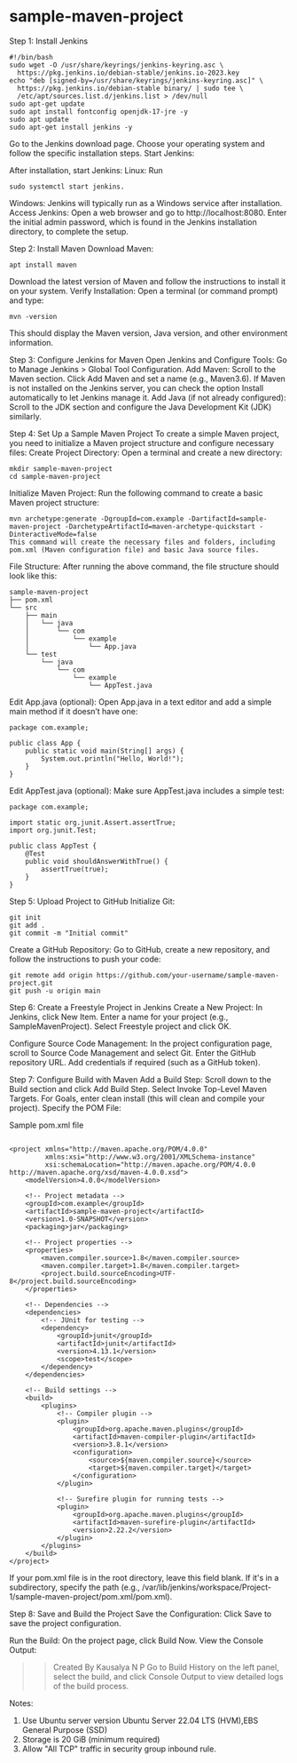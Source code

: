 # sample-maven-project

Step 1: Install Jenkins
```
#!/bin/bash
sudo wget -O /usr/share/keyrings/jenkins-keyring.asc \
  https://pkg.jenkins.io/debian-stable/jenkins.io-2023.key
echo "deb [signed-by=/usr/share/keyrings/jenkins-keyring.asc]" \
  https://pkg.jenkins.io/debian-stable binary/ | sudo tee \
  /etc/apt/sources.list.d/jenkins.list > /dev/null
sudo apt-get update
sudo apt install fontconfig openjdk-17-jre -y
sudo apt update
sudo apt-get install jenkins -y

```
Go to the Jenkins download page.
Choose your operating system and follow the specific installation steps.
Start Jenkins:

After installation, start Jenkins:
Linux: Run 
```
sudo systemctl start jenkins.
```
Windows: Jenkins will typically run as a Windows service after installation.
Access Jenkins:
Open a web browser and go to http://localhost:8080.
Enter the initial admin password, which is found in the Jenkins installation directory, to complete the setup.

Step 2: Install Maven
Download Maven:
```
apt install maven
```
Download the latest version of Maven and follow the instructions to install it on your system.
Verify Installation:
Open a terminal (or command prompt) and type:
```
mvn -version
```
This should display the Maven version, Java version, and other environment information.

Step 3: Configure Jenkins for Maven
Open Jenkins and Configure Tools:
Go to Manage Jenkins > Global Tool Configuration.
Add Maven:
Scroll to the Maven section.
Click Add Maven and set a name (e.g., Maven3.6).
If Maven is not installed on the Jenkins server, you can check the option Install automatically to let Jenkins manage it.
Add Java (if not already configured):
Scroll to the JDK section and configure the Java Development Kit (JDK) similarly.

Step 4: Set Up a Sample Maven Project
To create a simple Maven project, you need to initialize a Maven project structure and configure necessary files:
Create Project Directory:
Open a terminal and create a new directory:
```
mkdir sample-maven-project
cd sample-maven-project
```
Initialize Maven Project:
Run the following command to create a basic Maven project structure:
```
mvn archetype:generate -DgroupId=com.example -DartifactId=sample-maven-project -DarchetypeArtifactId=maven-archetype-quickstart -DinteractiveMode=false
This command will create the necessary files and folders, including pom.xml (Maven configuration file) and basic Java source files.
```
File Structure:
After running the above command, the file structure should look like this:
```
sample-maven-project
├── pom.xml
└── src
    ├── main
    │   └── java
    │       └── com
    │           └── example
    │               └── App.java
    └── test
        └── java
            └── com
                └── example
                    └── AppTest.java
```
Edit App.java (optional):
Open App.java in a text editor and add a simple main method if it doesn’t have one:
```
package com.example;

public class App {
    public static void main(String[] args) {
        System.out.println("Hello, World!");
    }
}
```
Edit AppTest.java (optional):
Make sure AppTest.java includes a simple test:
```
package com.example;

import static org.junit.Assert.assertTrue;
import org.junit.Test;

public class AppTest {
    @Test
    public void shouldAnswerWithTrue() {
        assertTrue(true);
    }
}
```

Step 5: Upload Project to GitHub
Initialize Git:
```
git init
git add .
git commit -m "Initial commit"
```
Create a GitHub Repository:
Go to GitHub, create a new repository, and follow the instructions to push your code:
```
git remote add origin https://github.com/your-username/sample-maven-project.git
git push -u origin main
```

Step 6: Create a Freestyle Project in Jenkins
Create a New Project:
In Jenkins, click New Item.
Enter a name for your project (e.g., SampleMavenProject).
Select Freestyle project and click OK.

Configure Source Code Management:
In the project configuration page, scroll to Source Code Management and select Git.
Enter the GitHub repository URL.
Add credentials if required (such as a GitHub token).

Step 7: Configure Build with Maven
Add a Build Step:
Scroll down to the Build section and click Add Build Step.
Select Invoke Top-Level Maven Targets.
For Goals, enter clean install (this will clean and compile your project).
Specify the POM File:

Sample pom.xml file
```

<project xmlns="http://maven.apache.org/POM/4.0.0"
         xmlns:xsi="http://www.w3.org/2001/XMLSchema-instance"
         xsi:schemaLocation="http://maven.apache.org/POM/4.0.0 http://maven.apache.org/xsd/maven-4.0.0.xsd">
    <modelVersion>4.0.0</modelVersion>

    <!-- Project metadata -->
    <groupId>com.example</groupId>
    <artifactId>sample-maven-project</artifactId>
    <version>1.0-SNAPSHOT</version>
    <packaging>jar</packaging>

    <!-- Project properties -->
    <properties>
        <maven.compiler.source>1.8</maven.compiler.source>
        <maven.compiler.target>1.8</maven.compiler.target>
        <project.build.sourceEncoding>UTF-8</project.build.sourceEncoding>
    </properties>

    <!-- Dependencies -->
    <dependencies>
        <!-- JUnit for testing -->
        <dependency>
            <groupId>junit</groupId>
            <artifactId>junit</artifactId>
            <version>4.13.1</version>
            <scope>test</scope>
        </dependency>
    </dependencies>

    <!-- Build settings -->
    <build>
        <plugins>
            <!-- Compiler plugin -->
            <plugin>
                <groupId>org.apache.maven.plugins</groupId>
                <artifactId>maven-compiler-plugin</artifactId>
                <version>3.8.1</version>
                <configuration>
                    <source>${maven.compiler.source}</source>
                    <target>${maven.compiler.target}</target>
                </configuration>
            </plugin>

            <!-- Surefire plugin for running tests -->
            <plugin>
                <groupId>org.apache.maven.plugins</groupId>
                <artifactId>maven-surefire-plugin</artifactId>
                <version>2.22.2</version>
            </plugin>
        </plugins>
    </build>
</project>
```

If your pom.xml file is in the root directory, leave this field blank. If it's in a subdirectory, specify the path (e.g., /var/lib/jenkins/workspace/Project-1/sample-maven-project/pom.xml/pom.xml).

Step 8: Save and Build the Project
Save the Configuration:
Click Save to save the project configuration.

Run the Build:
On the project page, click Build Now.
View the Console Output:

>>Created By Kausalya N P
Go to Build History on the left panel, select the build, and click Console Output to view detailed logs of the build process.

Notes:
1. Use Ubuntu server version Ubuntu Server 22.04 LTS (HVM),EBS General Purpose (SSD)
2. Storage is 20 GiB (minimum required)
3. Allow "All TCP" traffic in security group inbound rule.
